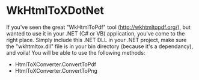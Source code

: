 WkHtmlToXDotNet
===============

If you've seen the great "WkHtmlToPdf" tool (http://wkhtmltopdf.org/), but wanted to use it in your .NET (C# or VB) application, you've come to the right place. Simply include this .NET DLL in your .NET project, make sure the "wkhtmltox.dll" file is in your bin directory (because it's a dependancy), and voila! You will be able to use the following methods:

* HtmlToXConverter.ConvertToPdf
* HtmlToXConverter.ConvertToPng


